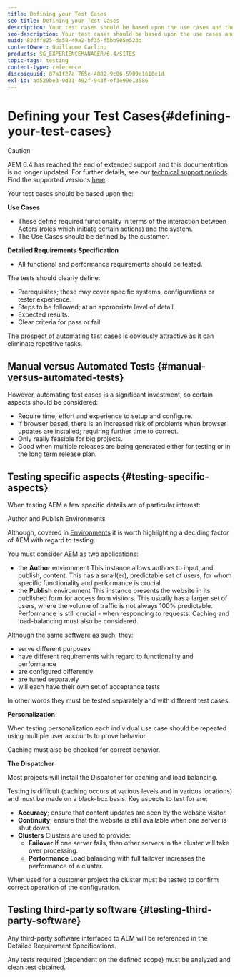 ```yaml
---
title: Defining your Test Cases
seo-title: Defining your Test Cases
description: Your test cases should be based upon the use cases and the detailed requirements specification
seo-description: Your test cases should be based upon the use cases and the detailed requirements specification
uuid: 82dff825-da58-49a2-bf35-f5bb905e523d
contentOwner: Guillaume Carlino
products: SG_EXPERIENCEMANAGER/6.4/SITES
topic-tags: testing
content-type: reference
discoiquuid: 87a1f27a-765e-4882-9c06-5909e1610e1d
exl-id: ad529be3-9d31-492f-943f-ef3e99e13586
---
```

# Defining your Test Cases{#defining-your-test-cases}

>[!CAUTION]
>
>AEM 6.4 has reached the end of extended support and this documentation is no longer updated. For further details, see our [technical support periods](https://helpx.adobe.com/support/programs/eol-matrix.html). Find the supported versions [here](https://experienceleague.adobe.com/docs/).

Your test cases should be based upon the:

**Use Cases**

* These define required functionality in terms of the interaction between Actors (roles which initiate certain actions) and the system.
* The Use Cases should be defined by the customer.

**Detailed Requirements Specification**

* All functional and performance requirements should be tested.

The tests should clearly define:

* Prerequisites; these may cover specific systems, configurations or tester experience.
* Steps to be followed; at an appropriate level of detail.
* Expected results.
* Clear criteria for pass or fail.

The prospect of automating test cases is obviously attractive as it can eliminate repetitive tasks.

## Manual versus Automated Tests {#manual-versus-automated-tests}

However, automating test cases is a significant investment, so certain aspects should be considered:

* Require time, effort and experience to setup and configure.
* If browser based, there is an increased risk of problems when browser updates are installed; requiring further time to correct.
* Only really feasible for big projects.
* Good when multiple releases are being generated either for testing or in the long term release plan.

## Testing specific aspects {#testing-specific-aspects}

When testing AEM a few specific details are of particular interest:

Author and Publish Environments

Although, covered in [Environments](/help/sites-developing/the-basics.md#environments) it is worth highlighting a deciding factor of AEM with regard to testing.

You must consider AEM as two applications:

* the **Author** environment
  This instance allows authors to input, and publish, content.
  This has a small(er), predictable set of users, for whom specific functionality and performance is crucial.
* the **Publish** environment
  This instance presents the website in its published form for access from visitors.
  This usually has a larger set of users, where the volume of traffic is not always 100% predictable. Performance is still crucial - when responding to requests. Caching and load-balancing must also be considered.

Although the same software as such, they:

* serve different purposes
* have different requirements with regard to functionality and performance
* are configured differently
* are tuned separately
* will each have their own set of acceptance tests

In other words they must be tested separately and with different test cases.

**Personalization**

When testing personalization each individual use case should be repeated using multiple user accounts to prove behavior.

Caching must also be checked for correct behavior.

**The Dispatcher**

Most projects will install the Dispatcher for caching and load balancing.

Testing is difficult (caching occurs at various levels and in various locations) and must be made on a black-box basis. Key aspects to test for are:

* **Accuracy**; ensure that content updates are seen by the website visitor.
* **Continuity**; ensure that the website is still available when one server is shut down.
* **Clusters** Clusters are used to provide:
    * **Failover**
  If one server fails, then other servers in the cluster will take over processing.
    * **Performance**
  Load balancing with full failover increases the performance of a cluster.

When used for a customer project the cluster must be tested to confirm correct operation of the configuration.

## Testing third-party software {#testing-third-party-software}

Any third-party software interfaced to AEM will be referenced in the Detailed Requirement Specifications.

Any tests required (dependent on the defined scope) must be analyzed and clean test obtained.
